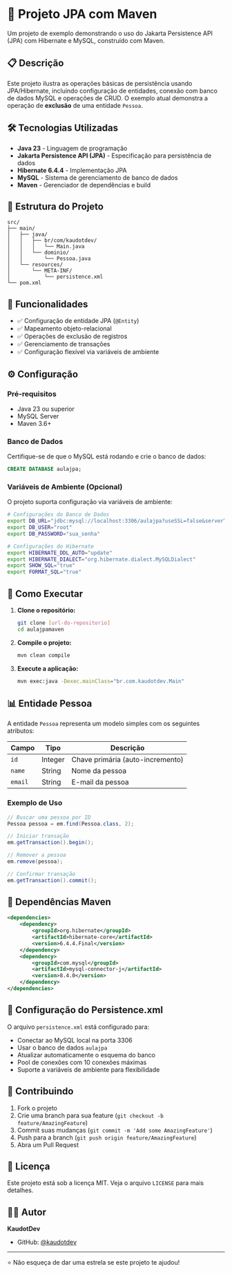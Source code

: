 # 🚀 Projeto JPA com Maven

Um projeto de exemplo demonstrando o uso do Jakarta Persistence API (JPA) com Hibernate e MySQL, construído com Maven.

## 📋 Descrição

Este projeto ilustra as operações básicas de persistência usando JPA/Hibernate, incluindo configuração de entidades, conexão com banco de dados MySQL e operações de CRUD. O exemplo atual demonstra a operação de **exclusão** de uma entidade `Pessoa`.

## 🛠️ Tecnologias Utilizadas

- **Java 23** - Linguagem de programação
- **Jakarta Persistence API (JPA)** - Especificação para persistência de dados
- **Hibernate 6.4.4** - Implementação JPA
- **MySQL** - Sistema de gerenciamento de banco de dados
- **Maven** - Gerenciador de dependências e build

## 📁 Estrutura do Projeto

```
src/
├── main/
│   ├── java/
│   │   ├── br/com/kaudotdev/
│   │   │   └── Main.java
│   │   └── dominio/
│   │       └── Pessoa.java
│   └── resources/
│       └── META-INF/
│           └── persistence.xml
└── pom.xml
```

## 🎯 Funcionalidades

- ✅ Configuração de entidade JPA (`@Entity`)
- ✅ Mapeamento objeto-relacional
- ✅ Operações de exclusão de registros
- ✅ Gerenciamento de transações
- ✅ Configuração flexível via variáveis de ambiente

## ⚙️ Configuração

### Pré-requisitos

- Java 23 ou superior
- MySQL Server
- Maven 3.6+

### Banco de Dados

Certifique-se de que o MySQL está rodando e crie o banco de dados:

```sql
CREATE DATABASE aulajpa;
```

### Variáveis de Ambiente (Opcional)

O projeto suporta configuração via variáveis de ambiente:

```bash
# Configurações do Banco de Dados
export DB_URL="jdbc:mysql://localhost:3306/aulajpa?useSSL=false&serverTimezone=UTC&allowPublicKeyRetrieval=true"
export DB_USER="root"
export DB_PASSWORD="sua_senha"

# Configurações do Hibernate
export HIBERNATE_DDL_AUTO="update"
export HIBERNATE_DIALECT="org.hibernate.dialect.MySQLDialect"
export SHOW_SQL="true"
export FORMAT_SQL="true"
```

## 🚀 Como Executar

1. **Clone o repositório:**
   ```bash
   git clone [url-do-repositorio]
   cd aulajpamaven
   ```

2. **Compile o projeto:**
   ```bash
   mvn clean compile
   ```

3. **Execute a aplicação:**
   ```bash
   mvn exec:java -Dexec.mainClass="br.com.kaudotdev.Main"
   ```

## 📊 Entidade Pessoa

A entidade `Pessoa` representa um modelo simples com os seguintes atributos:

| Campo | Tipo | Descrição |
|-------|------|-----------|
| `id` | Integer | Chave primária (auto-incremento) |
| `name` | String | Nome da pessoa |
| `email` | String | E-mail da pessoa |

### Exemplo de Uso

```java
// Buscar uma pessoa por ID
Pessoa pessoa = em.find(Pessoa.class, 2);

// Iniciar transação
em.getTransaction().begin();

// Remover a pessoa
em.remove(pessoa);

// Confirmar transação
em.getTransaction().commit();
```

## 🔧 Dependências Maven

```xml
<dependencies>
    <dependency>
        <groupId>org.hibernate</groupId>
        <artifactId>hibernate-core</artifactId>
        <version>6.4.4.Final</version>
    </dependency>
    <dependency>
        <groupId>com.mysql</groupId>
        <artifactId>mysql-connector-j</artifactId>
        <version>8.4.0</version>
    </dependency>
</dependencies>
```

## 📝 Configuração do Persistence.xml

O arquivo `persistence.xml` está configurado para:

- Conectar ao MySQL local na porta 3306
- Usar o banco de dados `aulajpa`
- Atualizar automaticamente o esquema do banco
- Pool de conexões com 10 conexões máximas
- Suporte a variáveis de ambiente para flexibilidade

## 🤝 Contribuindo

1. Fork o projeto
2. Crie uma branch para sua feature (`git checkout -b feature/AmazingFeature`)
3. Commit suas mudanças (`git commit -m 'Add some AmazingFeature'`)
4. Push para a branch (`git push origin feature/AmazingFeature`)
5. Abra um Pull Request

## 📄 Licença

Este projeto está sob a licença MIT. Veja o arquivo `LICENSE` para mais detalhes.

## 👨‍💻 Autor

**KaudotDev**
- GitHub: [@kaudotdev](https://github.com/kaudotdev)

---

⭐ Não esqueça de dar uma estrela se este projeto te ajudou!
